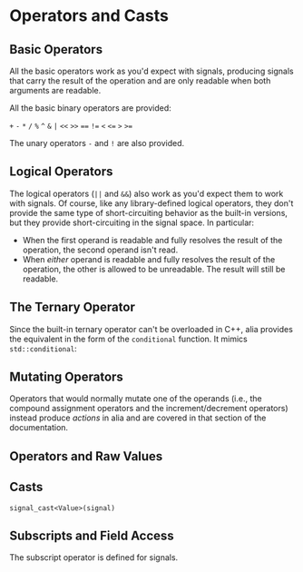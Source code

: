 Operators and Casts
===================

Basic Operators
---------------

All the basic operators work as you'd expect with signals, producing
signals that carry the result of the operation and are only readable
when both arguments are readable.

All the basic binary operators are provided:

`+` `-` `*` `/` `%` `^` `&` `|` `<<` `>>` `==` `!=` `<` `<=` `>` `>=`

The unary operators `-` and `!` are also provided.

Logical Operators
-----------------

The logical operators (`||` and `&&`) also work as you'd expect them to
work with signals. Of course, like any library-defined logical
operators, they don't provide the same type of short-circuiting behavior
as the built-in versions, but they provide short-circuiting in the
signal space. In particular:

- When the first operand is readable and fully resolves the result of the
  operation, the second operand isn't read.
- When *either* operand is readable and fully resolves the result of the
  operation, the other is allowed to be unreadable. The result will still be
  readable.

The Ternary Operator
--------------------

Since the built-in ternary operator can't be overloaded in C++, alia provides
the equivalent in the form of the `conditional` function. It mimics
`std::conditional`:

Mutating Operators
------------------

Operators that would normally mutate one of the operands (i.e., the compound
assignment operators and the increment/decrement operators) instead produce
*actions* in alia and are covered in that section of the documentation.

Operators and Raw Values
------------------------

Casts
-----

`signal_cast<Value>(signal)`

Subscripts and Field Access
---------------------------

The subscript operator is defined for signals.
